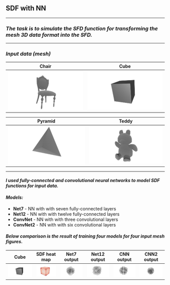 ## SDF with NN

-------

### *The task is to simulate the SFD function for transforming the mesh 3D data format into the SFD.*

-------
### *Input data (mesh)*

Chair           |  Cube
:-------------------------:|:-------------------------:
![Alt text](images/chair.jpg?raw=true)  |  ![Alt text](images/cube.jpg?raw=true)

Pyramid           |  Teddy
:-------------------------:|:-------------------------:
![Alt text](images/pyramid.jpg?raw=true)  |  ![Alt text](images/teddy.jpg?raw=true)

-------

#### *I used fully-connected and convolutional neural networks to model SDF functions for input data.*
#### *Models:*
 - __Net7__ - NN with with seven fully-connected layers
 - __Net12__ - NN with with twelve fully-connected layers
 - __ConvNet__ - NN with with three convolutional layers
 - __ConvNet2__ - NN with with six convolutional layers

#### *Below comparison is the result of training four models for four input mesh figures.*

Cube           | SDF heat map           | Net7 output           | Net12 output          | CNN output          | CNN2 output          |
:-------------------------:|:-------------------------:|:-------------------------:|:-------------------------:|:-------------------------:|:-------------------------:|  
![Alt text](images/cube.jpg?raw=true)  | ![Alt text](images/cube_heatmap.jpg?raw=true)  | ![Alt text](images/cube_net7.jpg?raw=true)  | ![Alt text](images/cube_net12.jpg?raw=true)  |![Alt text](images/cube_cnn.jpg?raw=true)  |![Alt text](images/cube_cnn2.jpg?raw=true)  |  